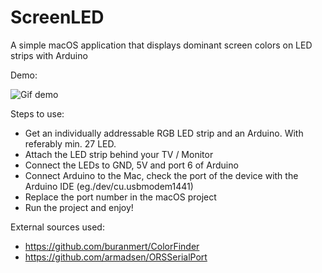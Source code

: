 # ScreenLED
A simple macOS application that displays dominant screen colors on LED strips with Arduino

Demo:

![Gif demo](https://ekedaniel.hu/static/img/led.cb70db7.gif)

Steps to use:
- Get an individually addressable RGB LED strip and an Arduino. With referably min. 27 LED.
- Attach the LED strip behind your TV / Monitor
- Connect the LEDs to GND, 5V and port 6 of Arduino
- Connect Arduino to the Mac, check the port of the device with the Arduino IDE (eg./dev/cu.usbmodem1441)
- Replace the port number in the macOS project
- Run the project and enjoy!

External sources used:
- https://github.com/buranmert/ColorFinder
- https://github.com/armadsen/ORSSerialPort
